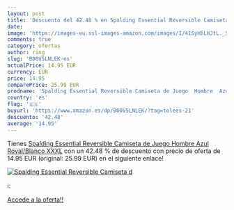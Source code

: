 ```yaml
---
layout: post
title: 'Descuento del 42.48 % en Spalding Essential Reversible Camiseta d'
date: 
image: 'https://images-eu.ssl-images-amazon.com/images/I/41SyH5LHJtL._SL200_.jpg'
comments: true
category: ofertas
author: ring
slug: 'B00V5LNLEK-es'
actualPrice: 14.95 EUR
currency: EUR
price: 14.95
comparePrice: 25.99 EUR
prodname: 'Spalding Essential Reversible Camiseta de Juego  Hombre  Azul Royal/Blanco  XXXL'
country: 'es'
flag: '🇪🇸'
buyurl: 'https://www.amazon.es/dp/B00V5LNLEK/?tag=tolees-21'
descuento: '42.48'
average: '14.95'
---
```


Tienes [Spalding Essential Reversible Camiseta de Juego  Hombre  Azul Royal/Blanco  XXXL](https://www.amazon.es/dp/B00V5LNLEK/?tag=tolees-21) con un 42.48 % de descuento con precio de oferta de 14.95 EUR (original: 25.99 EUR) en el siguiente enlace!

[![Spalding Essential Reversible Camiseta d](https://images-eu.ssl-images-amazon.com/images/I/41SyH5LHJtL._SL200_.jpg)](https://www.amazon.es/dp/B00V5LNLEK/?tag=tolees-21)

ℹ️:


[Accede a la oferta!!](https://www.amazon.es/dp/B00V5LNLEK/?tag=tolees-21)
